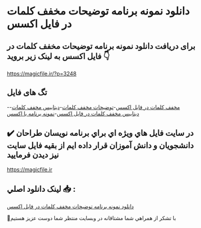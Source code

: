 # دانلود نمونه برنامه توضیحات مخفف کلمات در فایل اکسس

## برای دریافت دانلود نمونه برنامه توضیحات مخفف کلمات در فایل اکسس به لینک زیر بروید 👇

https://magicfile.ir/?p=3248

## تگ های فایل

-[مخفف کلمات در فایل اکسس](https://magicfile.ir/product/%d9%86%d9%85%d9%88%d9%86%d9%87-%d8%a8%d8%b1%d9%86%d8%a7%d9%85%d9%87-%d8%aa%d9%88%d8%b6%db%8c%d8%ad%d8%a7%d8%aa-%d9%85%d8%ae%d9%81%d9%81-%da%a9%d9%84%d9%85%d8%a7%d8%aa-%d8%af%d8%b1-%d9%81%d8%a7%db%8c%d9%84-%d8%a7%da%a9%d8%b3%d8%b3/)-[توضیحات مخفف کلمات](https://magicfile.ir/product/%d9%86%d9%85%d9%88%d9%86%d9%87-%d8%a8%d8%b1%d9%86%d8%a7%d9%85%d9%87-%d8%aa%d9%88%d8%b6%db%8c%d8%ad%d8%a7%d8%aa-%d9%85%d8%ae%d9%81%d9%81-%da%a9%d9%84%d9%85%d8%a7%d8%aa-%d8%af%d8%b1-%d9%81%d8%a7%db%8c%d9%84-%d8%a7%da%a9%d8%b3%d8%b3/)-[دیتابیس مخفف کلمات](https://magicfile.ir/product/%d9%86%d9%85%d9%88%d9%86%d9%87-%d8%a8%d8%b1%d9%86%d8%a7%d9%85%d9%87-%d8%aa%d9%88%d8%b6%db%8c%d8%ad%d8%a7%d8%aa-%d9%85%d8%ae%d9%81%d9%81-%da%a9%d9%84%d9%85%d8%a7%d8%aa-%d8%af%d8%b1-%d9%81%d8%a7%db%8c%d9%84-%d8%a7%da%a9%d8%b3%d8%b3/)-[دیتابیس مخفف کلمات در فایل اکسس](https://magicfile.ir/product/%d9%86%d9%85%d9%88%d9%86%d9%87-%d8%a8%d8%b1%d9%86%d8%a7%d9%85%d9%87-%d8%aa%d9%88%d8%b6%db%8c%d8%ad%d8%a7%d8%aa-%d9%85%d8%ae%d9%81%d9%81-%da%a9%d9%84%d9%85%d8%a7%d8%aa-%d8%af%d8%b1-%d9%81%d8%a7%db%8c%d9%84-%d8%a7%da%a9%d8%b3%d8%b3/)-[نمونه برنامه با اکسس](https://magicfile.ir/product/%d9%86%d9%85%d9%88%d9%86%d9%87-%d8%a8%d8%b1%d9%86%d8%a7%d9%85%d9%87-%d8%aa%d9%88%d8%b6%db%8c%d8%ad%d8%a7%d8%aa-%d9%85%d8%ae%d9%81%d9%81-%da%a9%d9%84%d9%85%d8%a7%d8%aa-%d8%af%d8%b1-%d9%81%d8%a7%db%8c%d9%84-%d8%a7%da%a9%d8%b3%d8%b3/)

## ✔️ در سايت فايل هاي ويژه اي براي برنامه نويسان طراحان دانشجويان و دانش آموزان قرار داده ايم از بقيه فايل سايت نيز ديدن فرماييد

https://magicfile.ir


## لينک دانلود اصلي 📥 :

[دانلود نمونه برنامه توضیحات مخفف کلمات در فایل اکسس](https://magicfile.ir/product/%d9%86%d9%85%d9%88%d9%86%d9%87-%d8%a8%d8%b1%d9%86%d8%a7%d9%85%d9%87-%d8%aa%d9%88%d8%b6%db%8c%d8%ad%d8%a7%d8%aa-%d9%85%d8%ae%d9%81%d9%81-%da%a9%d9%84%d9%85%d8%a7%d8%aa-%d8%af%d8%b1-%d9%81%d8%a7%db%8c%d9%84-%d8%a7%da%a9%d8%b3%d8%b3/) 


🙏با تشکر از همراهي شما مشتاقانه در وبسایت منتظر شما دوست عزیز هستیم

